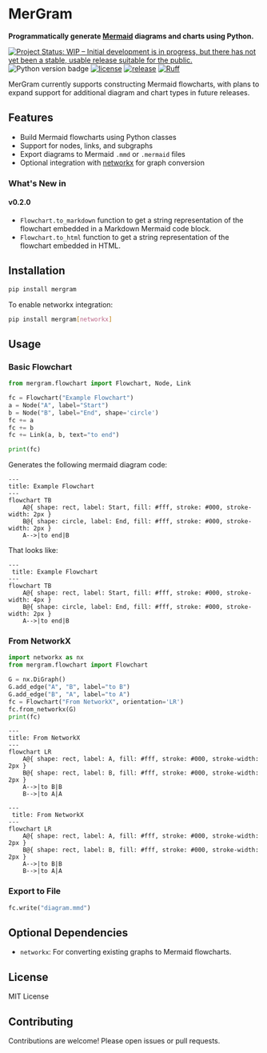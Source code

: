 # MerGram

**Programmatically generate [Mermaid](https://mermaid.jd.org) diagrams and charts using Python.**

[![Project Status: WIP – Initial development is in progress, but there has not yet been a stable, usable release suitable for the public.](https://www.repostatus.org/badges/latest/wip.svg)](https://www.repostatus.org/#wip)
![Python version badge](https://img.shields.io/badge/python->=3.8-blue.svg)
[![license](https://img.shields.io/github/license/blakeaw/mergram.svg)](LICENSE)
[![release](https://img.shields.io/github/release-pre/blakeaw/mergram.svg)](https://github.com/blakeaw/mergram/releases)
[![Ruff](https://img.shields.io/endpoint?url=https://raw.githubusercontent.com/astral-sh/ruff/main/assets/badge/v2.json)](https://github.com/astral-sh/ruff)

MerGram currently supports constructing Mermaid flowcharts, with plans to expand support for additional diagram and chart types in future releases.
 

## Features

- Build Mermaid flowcharts using Python classes
- Support for nodes, links, and subgraphs
- Export diagrams to Mermaid `.mmd` or `.mermaid` files
- Optional integration with [networkx](https://networkx.org/) for graph conversion

### What's New in 

#### v0.2.0

* `Flowchart.to_markdown` function to get a string representation of the flowchart embedded in a Markdown Mermaid code block.
* `Flowchart.to_html` function to get a string representation of the flowchart embedded in HTML. 

## Installation

```bash
pip install mergram
```

To enable networkx integration:

```bash
pip install mergram[networkx]
```

## Usage

### Basic Flowchart

```python
from mergram.flowchart import Flowchart, Node, Link

fc = Flowchart("Example Flowchart")
a = Node("A", label="Start")
b = Node("B", label="End", shape='circle')
fc += a
fc += b
fc += Link(a, b, text="to end")

print(fc)
```
Generates the following mermaid diagram code:

    ---
    title: Example Flowchart
    ---
    flowchart TB
        A@{ shape: rect, label: Start, fill: #fff, stroke: #000, stroke-width: 2px }
        B@{ shape: circle, label: End, fill: #fff, stroke: #000, stroke-width: 2px }
        A-->|to end|B

That looks like: 
```mermaid
---
 title: Example Flowchart
---
flowchart TB
    A@{ shape: rect, label: Start, fill: #fff, stroke: #000, stroke-width: 4px }
    B@{ shape: circle, label: End, fill: #fff, stroke: #000, stroke-width: 2px }
    A-->|to end|B
```

### From NetworkX

```python
import networkx as nx
from mergram.flowchart import Flowchart

G = nx.DiGraph()
G.add_edge("A", "B", label="to B")
G.add_edge("B", "A", label="to A")
fc = Flowchart("From NetworkX", orientation='LR')
fc.from_networkx(G)
print(fc)
```
    ---
    title: From NetworkX
    ---
    flowchart LR
        A@{ shape: rect, label: A, fill: #fff, stroke: #000, stroke-width: 2px }
        B@{ shape: rect, label: B, fill: #fff, stroke: #000, stroke-width: 2px }
        A-->|to B|B
        B-->|to A|A

```mermaid
---
 title: From NetworkX
---
flowchart LR
    A@{ shape: rect, label: A, fill: #fff, stroke: #000, stroke-width: 2px }
    B@{ shape: rect, label: B, fill: #fff, stroke: #000, stroke-width: 2px }
    A-->|to B|B
    B-->|to A|A
```


### Export to File

```python
fc.write("diagram.mmd")
```

## Optional Dependencies

- `networkx`: For converting existing graphs to Mermaid flowcharts.

## License

MIT License

## Contributing

Contributions are welcome! Please open issues or pull requests.
